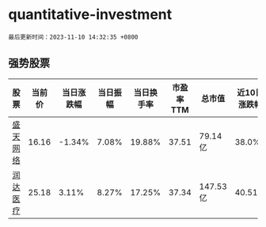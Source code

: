 # quantitative-investment

`最后更新时间：2023-11-10 14:32:35 +0800`

## 强势股票

|股票|当前价|当日涨跌幅|当日振幅|当日换手率|市盈率TTM|总市值|近10日涨跌幅|
|----|----|----|----|----|----|----|----|
|[盛天网络](https://xueqiu.com/S/SZ300494)|16.16|-1.34%|7.08%|19.88%|37.51|79.14亿|38.0%|
|[润达医疗](https://xueqiu.com/S/SH603108)|25.18|3.11%|8.27%|17.25%|37.34|147.53亿|40.51%|
